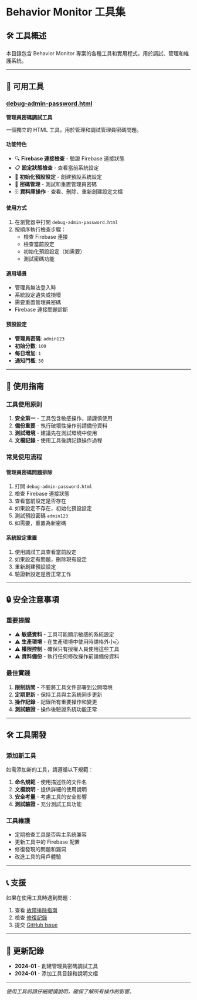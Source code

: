 # Behavior Monitor 工具集

## 🛠 工具概述

本目錄包含 Behavior Monitor 專案的各種工具和實用程式，用於調試、管理和維護系統。

---

## 🔧 可用工具

### [debug-admin-password.html](./debug-admin-password.html)
**管理員密碼調試工具**

一個獨立的 HTML 工具，用於管理和調試管理員密碼問題。

#### 功能特色
- 🔍 **Firebase 連接檢查** - 驗證 Firebase 連接狀態
- 📋 **設定狀態檢查** - 查看當前系統設定
- 🔄 **初始化預設設定** - 創建預設系統設定
- 🔑 **密碼管理** - 測試和重置管理員密碼
- 🗄️ **資料庫操作** - 查看、刪除、重新創建設定文檔

#### 使用方式
1. 在瀏覽器中打開 `debug-admin-password.html`
2. 按順序執行檢查步驟：
   - 檢查 Firebase 連接
   - 檢查當前設定
   - 初始化預設設定（如需要）
   - 測試密碼功能

#### 適用場景
- 管理員無法登入時
- 系統設定遺失或損壞
- 需要重置管理員密碼
- Firebase 連接問題診斷

#### 預設設定
- **管理員密碼**: `admin123`
- **初始分數**: `100`
- **每日增加**: `1`
- **通知門檻**: `50`

---

## 🚀 使用指南

### 工具使用原則
1. **安全第一** - 工具包含敏感操作，請謹慎使用
2. **備份重要** - 執行破壞性操作前請備份資料
3. **測試環境** - 建議先在測試環境中使用
4. **文檔記錄** - 使用工具後請記錄操作過程

### 常見使用流程

#### 管理員密碼問題排除
1. 打開 `debug-admin-password.html`
2. 檢查 Firebase 連接狀態
3. 查看當前設定是否存在
4. 如果設定不存在，初始化預設設定
5. 測試預設密碼 `admin123`
6. 如需要，重置為新密碼

#### 系統設定重置
1. 使用調試工具查看當前設定
2. 如果設定有問題，刪除現有設定
3. 重新創建預設設定
4. 驗證新設定是否正常工作

---

## 🔒 安全注意事項

### 重要提醒
- ⚠️ **敏感資料** - 工具可能顯示敏感的系統設定
- ⚠️ **生產環境** - 在生產環境中使用時請格外小心
- ⚠️ **權限控制** - 確保只有授權人員使用這些工具
- ⚠️ **資料備份** - 執行任何修改操作前請備份資料

### 最佳實踐
1. **限制訪問** - 不要將工具文件部署到公開環境
2. **定期更新** - 保持工具與主系統同步更新
3. **操作記錄** - 記錄所有重要操作和變更
4. **測試驗證** - 操作後驗證系統功能正常

---

## 🛠 工具開發

### 添加新工具
如需添加新的工具，請遵循以下規範：

1. **命名規範** - 使用描述性的文件名
2. **文檔說明** - 提供詳細的使用說明
3. **安全考量** - 考慮工具的安全影響
4. **測試驗證** - 充分測試工具功能

### 工具維護
- 定期檢查工具是否與主系統兼容
- 更新工具中的 Firebase 配置
- 修復發現的問題和漏洞
- 改進工具的用戶體驗

---

## 📞 支援

如果在使用工具時遇到問題：

1. 查看 [故障排除指南](../docs/TROUBLESHOOTING.md)
2. 檢查 [修復記錄](../docs/fixes/)
3. 提交 [GitHub Issue](https://github.com/DF-wu/BehaviorMonitor/issues)

---

## 📝 更新記錄

- **2024-01** - 創建管理員密碼調試工具
- **2024-01** - 添加工具目錄和說明文檔

---

*使用工具前請仔細閱讀說明，確保了解所有操作的影響。*
